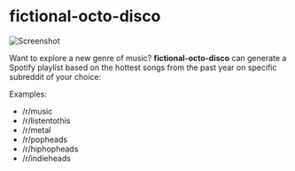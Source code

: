 # fictional-octo-disco

![Screenshot](https://i.imgur.com/Y1cU4UE.png)

Want to explore a new genre of music? **fictional-octo-disco** can generate a Spotify playlist based on the hottest songs from the past year on specific subreddit of your choice:

Examples:
- /r/music
- /r/listentothis
- /r/metal
- /r/popheads
- /r/hiphopheads
- /r/indieheads
